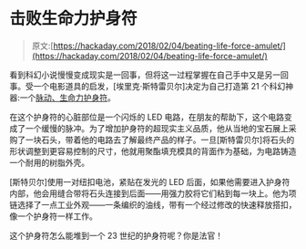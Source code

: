 # 击败生命力护身符

> 原文:[https://hackaday.com/2018/02/04/beating-life-force-amulet/](https://hackaday.com/2018/02/04/beating-life-force-amulet/)

看到科幻小说慢慢变成现实是一回事，但将这一过程掌握在自己手中又是另一回事。受一个电影道具的启发，[埃里克·斯特雷贝尔]决定为自己打造第 21 个科幻神器:一个[脉动、生命力护身符](https://www.youtube.com/watch?v=_7hKE8hAT9Y&f)。

在这个护身符的心脏部位是一个闪烁的 LED 电路，在朋友的帮助下，这个电路变成了一个缓慢的脉冲。为了增加护身符的超现实主义品质，他从当地的宝石展上采购了一块石头，带着他的电路去了解最终产品的样子。一旦[斯特雷贝尔]将石头的形状调整到更容易控制的尺寸，他就用聚酯填充模具的背面作为基础，为电路铸造一个耐用的树脂外壳。

[斯特贝尔]使用一对纽扣电池，紧贴在发光的 LED 后面，如果他需要进入护身符内部，他会用缝合带将石头连接到后面——用强力胶将它们粘到每一块上。他为项链选择了一点工业外观——一条编织的油线，带有一个经过修改的快速释放搭扣，像一个护身符一样工作。

这个护身符怎么能堆到一个 23 世纪的护身符呢？你是法官！